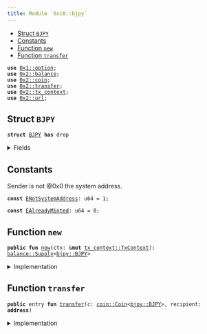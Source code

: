 ```yaml
---
title: Module `0xc8::bjpy`
---
```




-  [Struct `BJPY`](#0xc8_bjpy_BJPY)
-  [Constants](#@Constants_0)
-  [Function `new`](#0xc8_bjpy_new)
-  [Function `transfer`](#0xc8_bjpy_transfer)


<pre><code><b>use</b> <a href="../move-stdlib/option.md#0x1_option">0x1::option</a>;
<b>use</b> <a href="../sui-framework/balance.md#0x2_balance">0x2::balance</a>;
<b>use</b> <a href="../sui-framework/coin.md#0x2_coin">0x2::coin</a>;
<b>use</b> <a href="../sui-framework/transfer.md#0x2_transfer">0x2::transfer</a>;
<b>use</b> <a href="../sui-framework/tx_context.md#0x2_tx_context">0x2::tx_context</a>;
<b>use</b> <a href="../sui-framework/url.md#0x2_url">0x2::url</a>;
</code></pre>



<a name="0xc8_bjpy_BJPY"></a>

## Struct `BJPY`



<pre><code><b>struct</b> <a href="../bfc-system/bjpy.md#0xc8_bjpy_BJPY">BJPY</a> <b>has</b> drop
</code></pre>



<details>
<summary>Fields</summary>


<dl>
<dt>
<code>dummy_field: bool</code>
</dt>
<dd>

</dd>
</dl>


</details>

<a name="@Constants_0"></a>

## Constants


<a name="0xc8_bjpy_ENotSystemAddress"></a>

Sender is not @0x0 the system address.


<pre><code><b>const</b> <a href="../bfc-system/bjpy.md#0xc8_bjpy_ENotSystemAddress">ENotSystemAddress</a>: u64 = 1;
</code></pre>



<a name="0xc8_bjpy_EAlreadyMinted"></a>



<pre><code><b>const</b> <a href="../bfc-system/bjpy.md#0xc8_bjpy_EAlreadyMinted">EAlreadyMinted</a>: u64 = 0;
</code></pre>



<a name="0xc8_bjpy_new"></a>

## Function `new`



<pre><code><b>public</b> <b>fun</b> <a href="../bfc-system/bjpy.md#0xc8_bjpy_new">new</a>(ctx: &<b>mut</b> <a href="../sui-framework/tx_context.md#0x2_tx_context_TxContext">tx_context::TxContext</a>): <a href="../sui-framework/balance.md#0x2_balance_Supply">balance::Supply</a>&lt;<a href="../bfc-system/bjpy.md#0xc8_bjpy_BJPY">bjpy::BJPY</a>&gt;
</code></pre>



<details>
<summary>Implementation</summary>


<pre><code><b>public</b> <b>fun</b> <a href="../bfc-system/bjpy.md#0xc8_bjpy_new">new</a>(ctx: &<b>mut</b> TxContext): Supply&lt;<a href="../bfc-system/bjpy.md#0xc8_bjpy_BJPY">BJPY</a>&gt; {
    <b>assert</b>!(<a href="../sui-framework/tx_context.md#0x2_tx_context_sender">tx_context::sender</a>(ctx) == @0x0, <a href="../bfc-system/bjpy.md#0xc8_bjpy_ENotSystemAddress">ENotSystemAddress</a>);
    <b>assert</b>!(<a href="../sui-framework/tx_context.md#0x2_tx_context_epoch">tx_context::epoch</a>(ctx) == 0, <a href="../bfc-system/bjpy.md#0xc8_bjpy_EAlreadyMinted">EAlreadyMinted</a>);
    <b>let</b> (cap, metadata) = <a href="../sui-framework/coin.md#0x2_coin_create_currency">coin::create_currency</a>(
        <a href="../bfc-system/bjpy.md#0xc8_bjpy_BJPY">BJPY</a> {},
        9,
        b"<a href="../bfc-system/bjpy.md#0xc8_bjpy_BJPY">BJPY</a>",
        b"Benfen JPY",
        b"",
        <a href="../move-stdlib/option.md#0x1_option_none">option::none</a>(),
        ctx
    );
    <a href="../sui-framework/transfer.md#0x2_transfer_public_freeze_object">transfer::public_freeze_object</a>(metadata);
    <a href="../sui-framework/coin.md#0x2_coin_treasury_into_supply">coin::treasury_into_supply</a>(cap)
}
</code></pre>



</details>

<a name="0xc8_bjpy_transfer"></a>

## Function `transfer`



<pre><code><b>public</b> entry <b>fun</b> <a href="../sui-framework/transfer.md#0x2_transfer">transfer</a>(c: <a href="../sui-framework/coin.md#0x2_coin_Coin">coin::Coin</a>&lt;<a href="../bfc-system/bjpy.md#0xc8_bjpy_BJPY">bjpy::BJPY</a>&gt;, recipient: <b>address</b>)
</code></pre>



<details>
<summary>Implementation</summary>


<pre><code><b>public</b> entry <b>fun</b> <a href="../sui-framework/transfer.md#0x2_transfer">transfer</a>(c: <a href="../sui-framework/coin.md#0x2_coin_Coin">coin::Coin</a>&lt;<a href="../bfc-system/bjpy.md#0xc8_bjpy_BJPY">BJPY</a>&gt;, recipient: <b>address</b>) {
    <a href="../sui-framework/transfer.md#0x2_transfer_public_transfer">transfer::public_transfer</a>(c, recipient)
}
</code></pre>



</details>
